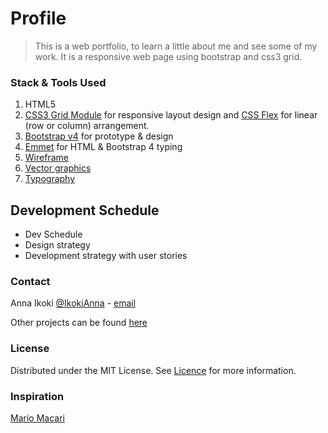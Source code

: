 # Profile

> This is a web portfolio, to learn a little about me and see some of my work.
It is a responsive web page using bootstrap and css3 grid.

### Stack & Tools Used

1. HTML5
2. [CSS3 Grid Module](https://www.w3.org/TR/css-grid/) for responsive layout design and [CSS Flex](https://developer.mozilla.org/en-US/docs/Web/CSS/CSS_Grid_Layout/Relationship_of_Grid_Layout) for linear (row or column) arrangement. 
3. [Bootstrap v4](getbootstrap.com) for prototype & design
4. [Emmet](https://emmet.io) for HTML & Bootstrap 4 typing
5. [Wireframe](whimsical.com)
6. [Vector graphics](fontawesome.com)
7. [Typography](https://fonts.google.com)

## Development Schedule

* Dev Schedule
* Design strategy
* Development strategy with user stories

### Contact

Anna Ikoki [@IkokiAnna](https://twitter.com/IkokiAnna) - [email](ikokianna@gmail.com)


Other projects can be found [here](https://github.com/LujiAnna/hack-my-future)

### License

Distributed under the MIT License. See [Licence](LICENCE.txt) for more information.

### Inspiration

[Mario Macari](http://mariomacari.com/)
